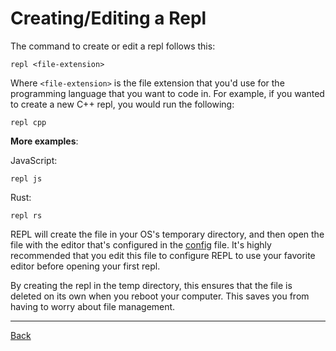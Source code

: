 # Creating/Editing a Repl

The command to create or edit a repl follows this:

```
repl <file-extension>
```

Where `<file-extension>` is the file extension that you'd use for the programming language that you want to code in. For example, if you wanted to create a new C++ repl, you would run the following:

```
repl cpp
```

**More examples**:

JavaScript:

```
repl js
```

Rust:

```
repl rs
```

REPL will create the file in your OS's temporary directory, and then open the file with the editor that's configured in the [config](../config) file. It's highly recommended that you edit this file to configure REPL to use your favorite editor before opening your first repl.

By creating the repl in the temp directory, this ensures that the file is deleted on its own when you reboot your computer. This saves you from having to worry about file management.

---

[Back](README.md)
